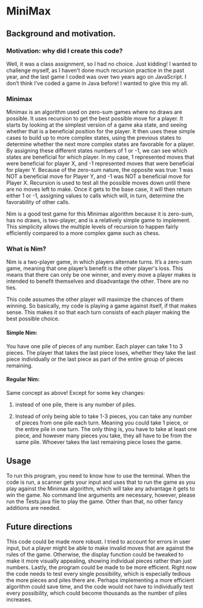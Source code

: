 # MiniMax


## Background and motivation. 


### Motivation: why did I create this code?
Well, it was a class assignment, so I had no choice. Just kidding! I wanted to challenge myself, as I haven’t done much recursion practice in the past year, and the last game I coded was over two years ago on JavaScript. I don’t think I’ve coded a game in Java before! I wanted to give this my all. 

### Minimax
Minimax is an algorithm used on zero-sum games where no draws are possible. It uses recursion to get the best possible move for a player. It starts by looking at the simplest version of a game aka state, and seeing whether that is a beneficial position for the player. It then uses these simple cases to build up to more complex states, using the previous states to determine whether the next more complex states are favorable for a player. By assigning these different states numbers of 1 or -1, we can see which states are beneficial for which player. In my case, 1 represented moves that were beneficial for player X, and -1 represented moves that were beneficial for player Y. Because of the zero-sum nature, the opposite was true: 1 was NOT a beneficial move for Player Y, and -1 was NOT a beneficial move for Player X. Recursion is used to test all the possible moves down until there are no moves left to make. Once it gets to the base case, it will then return either 1 or -1, assigning values to calls which will, in turn, determine the favorability of other calls. 

Nim is a good test game for this Minimax algorithm because it is zero-sum, has no draws, is two-player, and is a relatively simple game to implement. This simplicity allows the multiple levels of recursion to happen fairly efficiently compared to a more complex game such as chess. 


### What is Nim? 
Nim is a two-player game, in which players alternate turns. It’s a zero-sum game, meaning that one player’s benefit is the other player's loss. This means that there can only be one winner, and every move a player makes is intended to benefit themselves and disadvantage the other. There are no ties. 


This code assumes the other player will maximize the chances of them winning. So basically, my code is playing a game against itself, if that makes sense. This makes it so that each turn consists of each player making the best possible choice. 


#### Simple Nim: 
You have one pile of pieces of any number. Each player can take 1 to 3 pieces. The player that takes the last piece loses, whether they take the last piece individually or the last piece as part of the entire group of pieces remaining. 


#### Regular Nim: 
Same concept as above! Except for some key changes:
1. instead of one pile, there is any number of piles.

2. Instead of only being able to take 1-3 pieces, you can take any number of pieces from one pile each turn. Meaning you could take 1 piece, or the entire pile in one turn. The only thing is, you have to take at least one piece, and however many pieces you take, they all have to be from the same pile. Whoever takes the last remaining piece loses the game. 


## Usage
To run this program, you need to know how to use the terminal. When the code is run, a scanner gets your input and uses that to run the game as you play against the Minimax algorithm, which will take any advantage it gets to win the game. No command line arguments are necessary, however, please run the Tests.java file to play the game. Other than that, no other fancy additions are needed. 


## Future directions
This code could be made more robust. I tried to account for errors in user input, but a player might be able to make invalid moves that are against the rules of the game. Otherwise, the display function could be tweaked to make it more visually appealing, showing individual pieces rather than just numbers. Lastly, the program could be made to be more efficient. Right now the code needs to test every single possibility, which is especially tedious the more pieces and piles there are. Perhaps implementing a more efficient algorithm could save time, and the code would not have to individually test every possibility, which could become thousands as the number of piles increases. 

